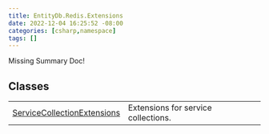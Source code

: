 ```yaml
---
title: EntityDb.Redis.Extensions
date: 2022-12-04 16:25:52 -08:00
categories: [csharp,namespace]
tags: []
---
```


Missing Summary Doc!
## Classes
<table><tr><td><!--/posts/csharp.member.entitydb.redis.extensions.servicecollectionextensions/--><a href='#'>ServiceCollectionExtensions</a></td><td>
Extensions for service collections.
</td></tr></table>
